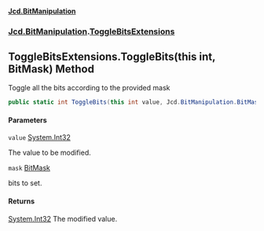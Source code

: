 #### [Jcd.BitManipulation](index.md 'index')
### [Jcd.BitManipulation](Jcd.BitManipulation.md 'Jcd.BitManipulation').[ToggleBitsExtensions](Jcd.BitManipulation.ToggleBitsExtensions.md 'Jcd.BitManipulation.ToggleBitsExtensions')

## ToggleBitsExtensions.ToggleBits(this int, BitMask) Method

Toggle all the bits according to the provided mask

```csharp
public static int ToggleBits(this int value, Jcd.BitManipulation.BitMask mask);
```
#### Parameters

<a name='Jcd.BitManipulation.ToggleBitsExtensions.ToggleBits(thisint,Jcd.BitManipulation.BitMask).value'></a>

`value` [System.Int32](https://docs.microsoft.com/en-us/dotnet/api/System.Int32 'System.Int32')

The value to be modified.

<a name='Jcd.BitManipulation.ToggleBitsExtensions.ToggleBits(thisint,Jcd.BitManipulation.BitMask).mask'></a>

`mask` [BitMask](Jcd.BitManipulation.BitMask.md 'Jcd.BitManipulation.BitMask')

bits to set.

#### Returns

[System.Int32](https://docs.microsoft.com/en-us/dotnet/api/System.Int32 'System.Int32')
The modified value.